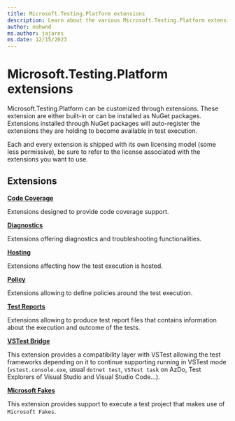 ```yaml
---
title: Microsoft.Testing.Platform extensions
description: Learn about the various Microsoft.Testing.Platform extensions and how to use them.
author: nohwnd
ms.author: jajares
ms.date: 12/15/2023
---
```


# Microsoft.Testing.Platform extensions

Microsoft.Testing.Platform can be customized through extensions. These extension are either built-in or can be installed as NuGet packages. Extensions installed through NuGet packages will auto-register the extensions they are holding to become available in test execution.

Each and every extension is shipped with its own licensing model (some less permissive), be sure to refer to the license associated with the extensions you want to use.

## Extensions

**[Code Coverage](./microsoft-testing-platform-extensions-code-coverage.md)**

Extensions designed to provide code coverage support.

**[Diagnostics](./microsoft-testing-platform-extensions-diagnostics.md)**

Extensions offering diagnostics and troubleshooting functionalities.

**[Hosting](./microsoft-testing-platform-extensions-hosting.md)**

Extensions affecting how the test execution is hosted.

**[Policy](./microsoft-testing-platform-extensions-policy.md)**

Extensions allowing to define policies around the test execution.

**[Test Reports](./microsoft-testing-platform-extensions-test-reports.md)**

Extensions allowing to produce test report files that contains information about the execution and outcome of the tests.

**[VSTest Bridge](./microsoft-testing-platform-extensions-vstest-bridge.md)**

This extension provides a compatibility layer with VSTest allowing the test frameworks depending on it to continue supporting running in VSTest mode (`vstest.console.exe`, usual `dotnet test`, `VSTest task` on AzDo, Test Explorers of Visual Studio and Visual Studio Code...).

**[Microsoft Fakes](./microsoft-testing-platform-extensions-fakes.md)**

This extension provides support to execute a test project that makes use of `Microsoft Fakes`.

